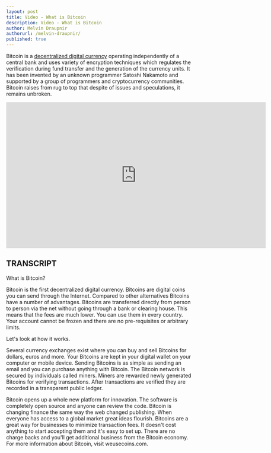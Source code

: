 ```yaml
---
layout: post
title: Video - What is Bitcoin
description: Video - What is Bitcoin
author: Melvin Draupnir
authorurl: /melvin-draupnir/
published: true
---
```


<p>Bitcoin is a <a href="/why-blocksize-limit-keeps-bitcoin-free-decentralized/">decentralized digital currency</a> operating independently of a central bank and uses variety of encryption techniques which regulates the verification during fund transfer and the generation of the currency units. It has been invented by an unknown programmer Satoshi Nakamoto and supported by a group of programmers and cryptocurrency communities. Bitcoin raises from rug to top that despite of issues and speculations, it remains unbroken.</p>

<center><iframe width="700" height="394" src="https://www.youtube.com/embed/Gc2en3nHxA4" frameborder="0" allowfullscreen></iframe></center>


<h2>TRANSCRIPT</h2>
<p>What is Bitcoin?  
<p>Bitcoin is the first decentralized digital currency.  Bitcoins are digital coins you can send through the Internet.  Compared to other alternatives Bitcoins have a number of advantages.  Bitcoins are transferred directly from person to person via the net without going through a bank or clearing house.  This means that the fees are much lower.  You can use them in every country.   Your account cannot be frozen and there are no pre-requisites or arbitrary limits.
<p>Let's look at how it works.
<p>Several currency exchanges exist where you can buy and sell Bitcoins for dollars, euros and more.  Your Bitcoins are kept in your digital wallet on your computer or mobile device.  Sending Bitcoins is as simple as sending an email and you can purchase anything with Bitcoin.  The Bitcoin network is secured by individuals called miners.  Miners are rewarded newly generated Bitcoins for verifying transactions.  After transactions are verified they are recorded in a transparent public ledger.  
<p>Bitcoin opens up a whole new platform for innovation.  The software is completely open source and anyone can review the code.  Bitcoin is changing finance the same way the web changed publishing.  When everyone has access to a global market great ideas flourish.  Bitcoins are a great way for businesses to minimize transaction fees.  It doesn't cost anything to start accepting them and it's easy to set up.  There are no charge backs and you'll get additional business from the Bitcoin economy.  For more information about Bitcoin, visit weusecoins.com.
